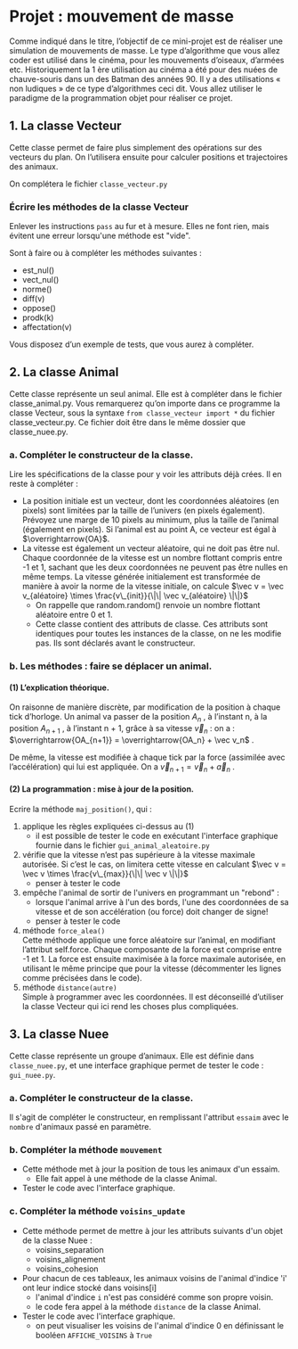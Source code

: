 # Projet : mouvement de masse

Comme indiqué dans le titre, l’objectif de ce mini-projet est de réaliser une simulation de mouvements de masse. 
Le type d’algorithme que vous allez coder est utilisé dans le cinéma, pour les mouvements d’oiseaux, d’armées etc. 
Historiquement la 1 ère utilisation au cinéma a été pour des nuées de chauve-souris dans un des Batman des années 90. 
Il y a des utilisations « non ludiques » de ce type d’algorithmes ceci dit.
Vous allez utiliser le paradigme de la programmation objet pour réaliser ce projet.

## 1. La classe Vecteur

Cette classe permet de faire plus simplement des opérations sur des vecteurs du plan. On l’utilisera
ensuite pour calculer positions et trajectoires des animaux.

On complétera le fichier `classe_vecteur.py` 

### Écrire les méthodes de la classe Vecteur
Enlever les instructions `pass` au fur et à mesure. Elles ne font rien, mais évitent une erreur lorsqu'une méthode est "vide".  

Sont à faire ou à compléter les méthodes suivantes :
*  est_nul()
* vect_nul()
* norme()
* diff(v)
* oppose()
* prodk(k)
* affectation(v)  

Vous disposez d’un exemple de tests,  que vous aurez à compléter. 

## 2. La classe Animal
Cette classe représente un seul animal.
Elle est à compléter dans le fichier classe_animal.py.
Vous remarquerez qu’on importe dans ce programme la classe Vecteur, sous la syntaxe 
`from classe_vecteur import *` du fichier classe_vecteur.py. 
Ce fichier doit être dans le même dossier que classe_nuee.py.

### a. Compléter le constructeur de la classe.

Lire les spécifications de la classe pour y voir les attributs déjà crées. 
Il en reste à compléter :
* La position initiale est un vecteur, dont les coordonnées aléatoires (en pixels) sont limitées par la taille de l’univers (en pixels également). Prévoyez une marge de 10 pixels au minimum, plus la taille de l’animal (également en pixels). Si l’animal est au point A, ce vecteur est égal à $\overrightarrow{OA}$.
* La vitesse est également un vecteur aléatoire, qui ne doit pas être nul. Chaque coordonnée de la vitesse est un nombre flottant compris entre -1 et 1, sachant que les deux coordonnées ne peuvent pas
être nulles en même temps. La vitesse générée initialement est transformée de manière à avoir la
norme de la vitesse initiale, on calcule
$\vec v = \vec v_{aléatoire} \times \frac{v\_{init}}{\|\| \vec v_{aléatoire} \|\|}$
  * On rappelle que random.random() renvoie un nombre flottant aléatoire entre 0 et 1.
  * Cette classe contient des attributs de classe. Ces attributs sont identiques pour toutes les instances de la classe, on ne les modifie pas. Ils sont déclarés avant le constructeur.

### b. Les méthodes : faire se déplacer un animal.
#### (1) L’explication théorique.
On raisonne de manière discrète, par modification de la position à chaque tick d’horloge.
Un animal va passer de la position $A_n$ , à l’instant n, à la position 
$A_{n+1}$  , à l’instant n + 1, grâce à
sa vitesse $\vec v_ n$ : 
on a : $\overrightarrow{OA_{n+1}} = \overrightarrow{OA_n} + \vec v_n$ .  

De même, la vitesse est modifiée à chaque tick par la force (assimilée avec l’accélération) qui lui est
appliquée. 
On a $\vec v_{n+1} = \vec v_n + \vec a_n$ .

#### (2) La programmation : mise à jour de la position.
Ecrire la méthode `maj_position()`, qui :
1. applique les règles expliquées ci-dessus au (1)
   * il est possible de tester le code en exécutant l'interface graphique fournie dans le fichier `gui_animal_aleatoire.py`
2. vérifie que la vitesse n’est pas supérieure à la vitesse maximale autorisée. Si c’est le cas, on
limitera cette vitesse en calculant 
$\vec v = \vec v \times \frac{v\_{max}}{\|\| \vec v \|\|}$
   * penser à tester le code
3. empêche l'animal de sortir de l'univers en programmant un "rebond" :
   * lorsque l'animal arrive à l'un des  bords, l'une des coordonnées de sa vitesse et de son accélération (ou force) doit changer de signe!
   * penser à tester le code
4. méthode `force_alea()`  
Cette méthode applique une force aléatoire sur l’animal, en modifiant l’attribut self.force.
Chaque composante de la force est comprise entre -1 et 1. La force est ensuite maximisée à la
force maximale autorisée, en utilisant le même principe que pour la vitesse (décommenter
les lignes comme précisées dans le code).
5. méthode `distance(autre)`  
Simple à programmer avec les coordonnées. Il est déconseillé d’utiliser la classe Vecteur qui ici rend les choses plus compliquées.

## 3. La classe Nuee

Cette classe représente un groupe d’animaux. 
Elle est définie dans `classe_nuee.py`, et une interface graphique permet de tester le code : `gui_nuee.py`.  

### a. Compléter le constructeur de la classe.
Il s'agit de compléter le constructeur, en remplissant l'attribut  `essaim` avec le `nombre` d'animaux passé en paramètre. 
### b. Compléter la méthode `mouvement`
* Cette méthode met à jour la position de tous les animaux d'un essaim.  
   * Elle fait appel à une méthode de la classe Animal. 
* Tester le code avec l'interface graphique.

### c. Compléter la méthode `voisins_update`
* Cette méthode permet de mettre à jour les attributs suivants d'un objet de la classe Nuee : 
   * voisins_separation
   * voisins_alignement
   * voisins_cohesion
* Pour chacun de ces tableaux, les animaux voisins de l'animal d'indice 'i' ont leur indice stocké dans voisins[i]
   * l'animal d'indice  `i` n'est pas considéré comme son propre voisin.
   * le code fera appel à la méthode `distance` de la classe Animal.
* Tester le code avec l'interface graphique.
   * on peut visualiser les voisins de l'animal d'indice 0 en définissant le booléen `AFFICHE_VOISINS` à `True`





